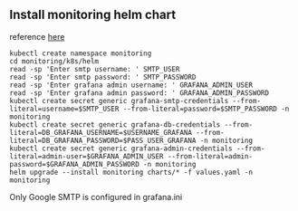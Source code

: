 ## Install monitoring helm chart

reference [here](https://github.com/prometheus-community/helm-charts/blob/main/charts/kube-prometheus-stack/README.md)

```
kubectl create namespace monitoring
cd monitoring/k8s/helm
read -sp 'Enter smtp username: ' SMTP_USER 
read -sp 'Enter smtp password: ' SMTP_PASSWORD
read -sp 'Enter grafana admin username: ' GRAFANA_ADMIN_USER
read -sp 'Enter grafana admin password: ' GRAFANA_ADMIN_PASSWORD
kubectl create secret generic grafana-smtp-credentials --from-literal=username=$SMTP_USER --from-literal=password=$SMTP_PASSWORD -n monitoring
kubectl create secret generic grafana-db-credentials --from-literal=DB_GRAFANA_USERNAME=$USERNAME_GRAFANA --from-literal=DB_GRAFANA_PASSWORD=$PASS_USER_GRAFANA -n monitoring
kubectl create secret generic grafana-admin-credentials --from-literal=admin-user=$GRAFANA_ADMIN_USER --from-literal=admin-password=$GRAFANA_ADMIN_PASSWORD -n monitoring
helm upgrade --install monitoring charts/* -f values.yaml -n monitoring
```

Only Google SMTP is configured in grafana.ini
